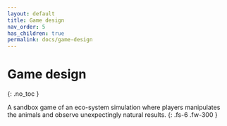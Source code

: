 ```yaml
---
layout: default
title: Game design
nav_order: 5
has_children: true
permalink: docs/game-design
---
```


# Game design
{: .no_toc }

A sandbox game of an eco-system simulation where players manipulates the animals and observe unexpectingly natural results.
{: .fs-6 .fw-300 }